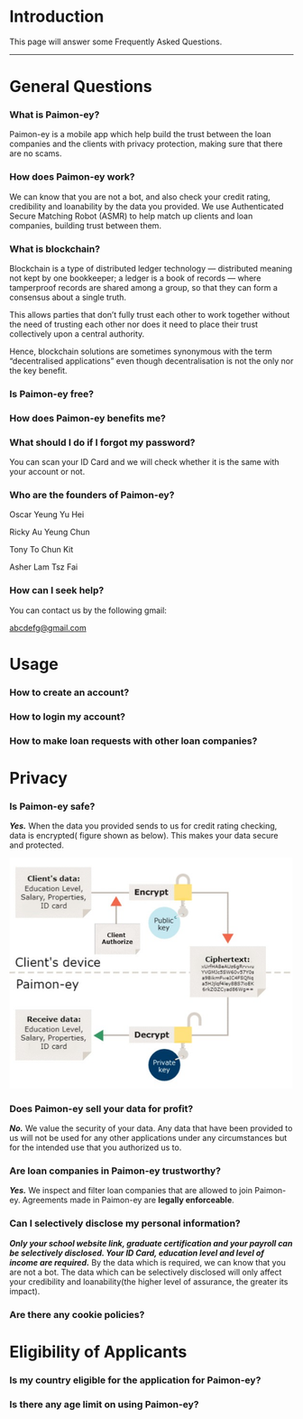 # Introduction

This page will answer some Frequently Asked Questions.

---

# General Questions

### What is Paimon-ey?

Paimon-ey is a mobile app which help build the trust between the loan companies and the clients with privacy protection, making sure that there are no scams.

### How does Paimon-ey work?

We can know that you are not a bot, and also check your credit rating, credibility and loanability by the data you provided. We use Authenticated Secure Matching Robot (ASMR) to help match up clients and loan companies, building trust between them. 

### What is blockchain?

Blockchain is a type of distributed ledger technology — distributed meaning not kept by one bookkeeper; a ledger is a book of records — where tamperproof records are shared among a group, so that they can form a consensus about a single truth.

This allows parties that don’t fully trust each other to work together without the need of trusting each other nor does it need to place their trust collectively upon a central authority. 

Hence, blockchain solutions are sometimes synonymous with the term “decentralised applications” even though decentralisation is not the only nor the key benefit.

### Is Paimon-ey free?

### How does Paimon-ey benefits me?

### What should I do if I forgot my password?

You can scan your ID Card and we will check whether it is the same with your account or not.

### Who are the founders of Paimon-ey?

Oscar Yeung Yu Hei

Ricky Au Yeung Chun

Tony To Chun Kit

Asher Lam Tsz Fai

### How can I seek help?

You can contact us by the following gmail:

abcdefg@gmail.com

# Usage

### How to create an account?

### How to login my account?

### How to make loan requests with other loan companies?

# Privacy

### Is Paimon-ey safe?

***Yes.*** When the data you provided sends to us for credit rating checking, data is encrypted( figure shown as below). This makes your data secure and protected.

![End-to-End Encryption Diagram](assets/images/End-to-end%20Encryption%20Diagram.jpg)

### Does Paimon-ey sell your data for profit?

***No.*** We value the security of your data. Any data that have been provided to us will not be used for any other applications under any circumstances but for the intended use that you authorized us to.

### Are loan companies in Paimon-ey trustworthy?

***Yes.*** We inspect and filter loan companies that are allowed to join Paimon-ey. Agreements made in Paimon-ey are **legally enforceable**.

### Can I selectively disclose my personal information?

***Only your school website link, graduate certification and your payroll can be selectively disclosed. Your ID Card, education level and level of income are required.*** By the data which is required, we can know that you are not a bot. The data which can be selectively disclosed will only affect your credibility and loanability(the higher level of assurance, the greater its impact).

### Are there any cookie policies?

# **Eligibility of Applicants**

### Is my country eligible for the application for Paimon-ey?

### Is there any age limit on using Paimon-ey?
